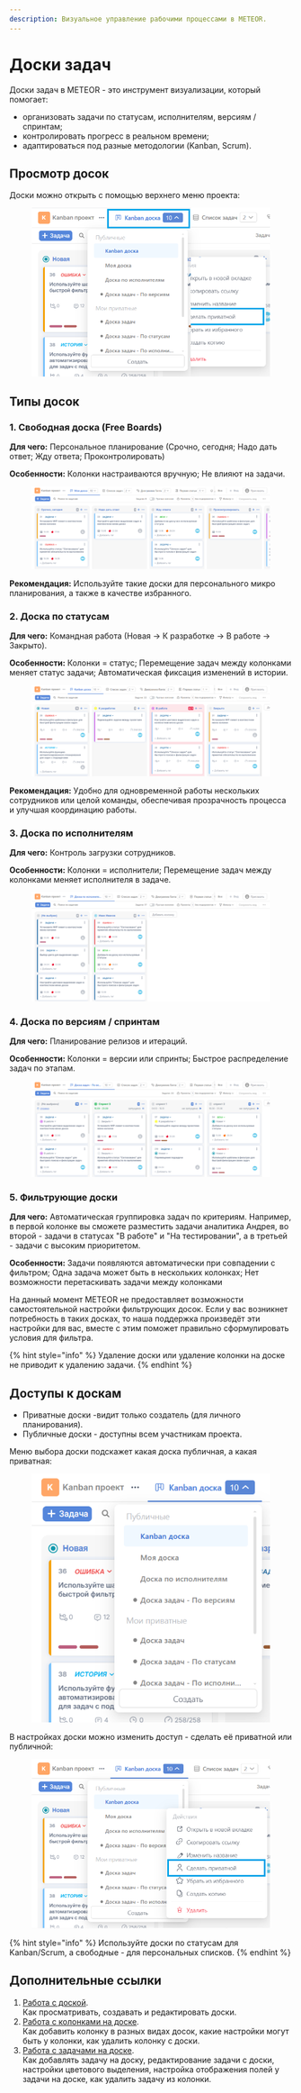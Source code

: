 ```yaml
---
description: Визуальное управление рабочими процессами в METEOR.
---
```


# Доски задач

Доски задач в METEOR - это инструмент визуализации, который помогает:

* организовать задачи по статусам, исполнителям, версиям / спринтам;
* контролировать прогресс в реальном времени;
* адаптироваться под разные методологии (Kanban, Scrum).

## Просмотр досок&#x20;

Доски можно открыть с помощью верхнего меню проекта:

<figure><img src="../.gitbook/assets/image (1016).png" alt=""><figcaption></figcaption></figure>

## Типы досок

### 1. Свободная доска (Free Boards)

**Для чего:** Персональное планирование (Срочно, сегодня; Надо дать ответ; Жду ответа; Проконтролировать)

**Особенности:** Колонки настраиваются вручную; Не влияют на задачи.

<figure><img src="../.gitbook/assets/image (1021).png" alt=""><figcaption></figcaption></figure>

**Рекомендация:** Используйте такие доски для персонального микро планирования, а также в качестве избранного.

### 2. Доска по статусам

**Для чего:** Командная работа (Новая -> К разработке -> В работе -> Закрыто).

**Особенности:** Колонки = статус; Перемещение задач между колонками меняет статус задачи; Автоматическая фиксация изменений в истории.

<figure><img src="../.gitbook/assets/image (1018).png" alt=""><figcaption></figcaption></figure>

**Рекомендация:** Удобно для одновременной работы нескольких сотрудников или целой команды, обеспечивая прозрачность процесса и улучшая координацию работы.

### 3. Доска по исполнителям

**Для чего:** Контроль загрузки сотрудников.

**Особенности:** Колонки = исполнители; Перемещение задач между колонками меняет исполнителя в задаче.

<figure><img src="../.gitbook/assets/image (1019).png" alt=""><figcaption></figcaption></figure>

### 4. Доска по версиям / спринтам

**Для чего:** Планирование релизов и итераций.

**Особенности:** Колонки = версии или спринты; Быстрое распределение задач по этапам.

<figure><img src="../.gitbook/assets/image (1020).png" alt=""><figcaption></figcaption></figure>

### 5. Фильтрующие доски

**Для чего:** Автоматическая группировка задач по критериям. Например, в первой колонке вы сможете разместить задачи аналитика Андрея, во второй - задачи в статусах "В работе" и "На тестировании", а в третьей - задачи с высоким приоритетом.

**Особенности:** Задачи появляются автоматически при совпадении с фильтром; Одна задача может быть в нескольких колонках; Нет возможности перетаскивать задачи между колонками

На данный момент METEOR не предоставляет возможности самостоятельной настройки фильтрующих досок. Если у вас возникнет потребность в таких досках, то наша поддержка произведёт эти настройки для вас, вместе с этим поможет правильно сформулировать условия для фильтра.



{% hint style="info" %}
Удаление доски или удаление колонки на доске не приводит к удалению задачи.
{% endhint %}

## Доступы к доскам

* Приватные доски -видит только создатель (для личного планирования).
* Публичные доски - доступны всем участникам проекта.

Меню выбора доски подскажет какая доска публичная, а какая приватная:

<figure><img src="../.gitbook/assets/image (1014).png" alt=""><figcaption></figcaption></figure>

В настройках доски можно изменить доступ - сделать её приватной или публичной:

<figure><img src="../.gitbook/assets/image (1015).png" alt=""><figcaption></figcaption></figure>

{% hint style="info" %}
Используйте доски по статусам для Kanban/Scrum, а свободные - для персональных списков.
{% endhint %}

## Дополнительные ссылки

1. [Работа с доской](../rukovodstvo-polzovatelya/doski/).\
   Как просматривать, создавать и редактировать доски.
2. [Работа с колонками на доске](../rukovodstvo-polzovatelya/doski/kolonki-na-doske.md).\
   Как добавить колонку в разных видах досок, какие настройки могут быть у колонки, как удалить колонку с доски.
3. [Работа с задачами на доске](../rukovodstvo-polzovatelya/doski/zadachi-na-doske.md).\
   Как добавлять задачу на доску, редактирование задачи с доски, настройки цветового выделения, настройка отображения полей у задачи на доске, как удалить задачу из колонки.
